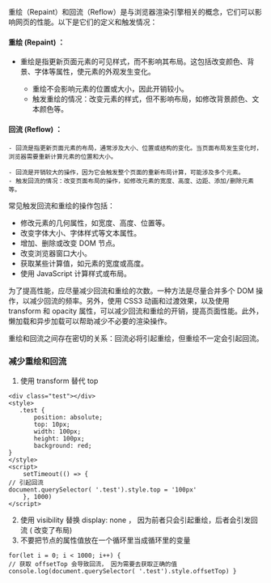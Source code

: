 重绘（Repaint）和回流（Reflow）是与浏览器渲染引擎相关的概念，它们可以影响网页的性能。以下是它们的定义和触发情况：

#### 重绘 (Repaint) ：


- 重绘是指更新页面元素的可见样式，而不影响其布局。这包括改变颜色、背景、字体等属性，使元素的外观发生变化。

    - 重绘不会影响元素的位置或大小，因此开销较小。
    - 触发重绘的情况：改变元素的样式，但不影响布局，如修改背景颜色、文本颜色等。




#### 回流 (Reflow) ：


    - 回流是指更新页面元素的布局，通常涉及大小、位置或结构的变化。当页面布局发生变化时，浏览器需要重新计算元素的位置和大小。

    - 回流是开销较大的操作，因为它会触发整个页面的重新布局计算，可能涉及多个元素。
    - 触发回流的情况：改变页面布局的操作，如修改元素的宽度、高度、边距、添加/删除元素等。



常见触发回流和重绘的操作包括：

- 修改元素的几何属性，如宽度、高度、位置等。
- 改变字体大小、字体样式等文本属性。
- 增加、删除或改变 DOM 节点。
- 改变浏览器窗口大小。
- 获取某些计算值，如元素的宽度或高度。
- 使用 JavaScript 计算样式或布局。

为了提高性能，应尽量减少回流和重绘的次数。一种方法是尽量合并多个 DOM 操作，以减少回流的频率。另外，使用 CSS3 动画和过渡效果，以及使用 transform 和 opacity 属性，可以减少回流和重绘的开销，提高页面性能。此外，懒加载和异步加载可以帮助减少不必要的渲染操作。


重绘和回流之间存在密切的关系：回流必将引起重绘，但重绘不一定会引起回流。


### 减少重绘和回流
1. 使用 transform 替代 top

```
<div class="test"></div>
<style>
   .test {
       position: absolute;
       top: 10px;
       width: 100px;
       height: 100px;
       background: red;
} 
</style>
<script>
    setTimeout(() => {
// 引起回流
document.querySelector( '.test').style.top = '100px'
    }, 1000)
</script>
```

2. 使用 visibility 替换 display: none ， 因为前者只会引起重绘，后者会引发回流 ( 改变了布局)
3. 不要把节点的属性值放在一个循环里当成循环里的变量
```
for(let i = 0; i < 1000; i++) {
// 获取 offsetTop 会导致回流， 因为需要去获取正确的值
console.log(document.querySelector( '.test').style.offsetTop) }
```